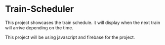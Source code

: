 # Train-Scheduler

This project showcases the train schedule.  it will display when the next train will arrive depending on the time.

This project will be using javascript and firebase for the project.


